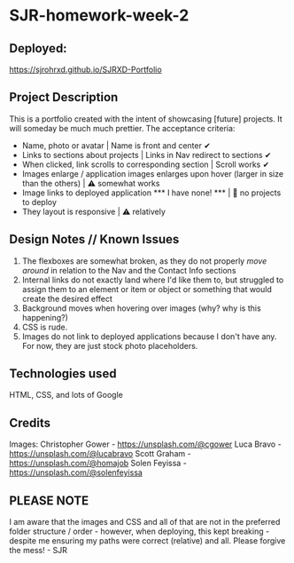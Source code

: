 # SJR-homework-week-2

## Deployed:
https://sjrohrxd.github.io/SJRXD-Portfolio

## Project Description
This is a portfolio created with the intent of showcasing [future] projects. It will someday be much much prettier.
The acceptance criteria:
  - Name, photo or avatar | Name is front and center ✔
  - Links to sections about projects | Links in Nav redirect to sections ✔
  - When clicked, link scrolls to corresponding section | Scroll works ✔
  - Images enlarge / application images enlarges upon hover (larger in size than the others) | ⚠ somewhat works
  - Image links to deployed application *** I have none! *** | 🛑 no projects to deploy
  - They layout is responsive | ⚠ relatively 

## Design Notes // Known Issues
1. The flexboxes are somewhat broken, as they do not properly *move around* in relation to the Nav and the Contact Info sections
2. Internal links do not exactly land where I'd like them to, but struggled to assign them to an element or item or object or something that would create the desired effect
3. Background moves when hovering over images (why? why is this happening?)
4. CSS is rude.
5. Images do not link to deployed applications because I don't have any. For now, they are just stock photo placeholders.


## Technologies used
HTML, CSS, and lots of Google

## Credits
Images:
Christopher Gower - https://unsplash.com/@cgower
Luca Bravo - https://unsplash.com/@lucabravo
Scott Graham - https://unsplash.com/@homajob
Solen Feyissa - https://unsplash.com/@solenfeyissa

## PLEASE NOTE ##
I am aware that the images and CSS and all of that are not in the preferred folder structure / order - however, when deploying, this kept breaking - despite me ensuring my paths were correct (relative) and all. Please forgive the mess! - SJR
